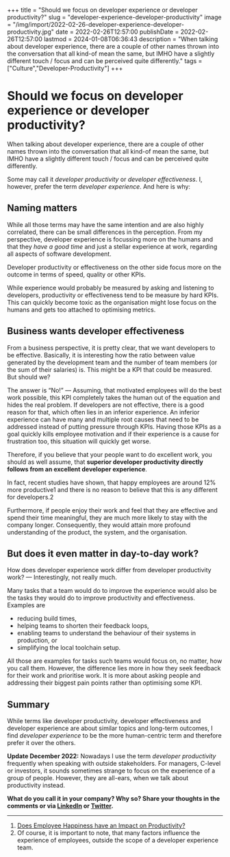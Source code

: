 +++
title = "Should we focus on developer experience or developer productivity?"
slug = "developer-experience-developer-productivity"
image = "/img/import/2022-02-26-developer-experience-developer-productivity.jpg"
date = 2022-02-26T12:57:00
publishDate = 2022-02-26T12:57:00
lastmod = 2024-01-08T06:36:43
description = "When talking about developer experience, there are a couple of other names thrown into the conversation that all kind-of mean the same, but IMHO have a slightly different touch / focus and can be perceived quite differently."
tags = ["Culture","Developer-Productivity"]
+++
# Should we focus on developer experience or developer productivity?

When talking about developer experience, there are a couple of other names thrown into the conversation that all kind-of mean the same, but IMHO have a slightly different touch / focus and can be perceived quite differently.

Some may call it _developer productivity_ or _developer effectiveness_. I, however, prefer the term _developer experience_. And here is why:

## Naming matters [](/blog/developer-experience-developer-productivity/#naming-matters)

While all those terms may have the same intention and are also highly correlated, there can be small differences in the perception. From my perspective, developer experience is focussing more on the humans and that they _have a good time_ and just a stellar experience at work, regarding all aspects of software development.

Developer productivity or effectiveness on the other side focus more on the outcome in terms of speed, quality or other KPIs.

While experience would probably be measured by asking and listening to developers, productivity or effectiveness tend to be measure by hard KPIs. This can quickly become toxic as the organisation might lose focus on the humans and gets too attached to optimising metrics.

## Business wants developer effectiveness [](/blog/developer-experience-developer-productivity/#business-wants-developer-effectiveness)

From a business perspective, it is pretty clear, that we want developers to be effective. Basically, it is interesting how the ratio between value generated by the development team and the number of team members (or the sum of their salaries) is. This might be a KPI that could be measured. But should we?

The answer is “No!” — Assuming, that motivated employees will do the best work possible, this KPI completely takes the human out of the equation and hides the real problem. If developers are not effective, there is a good reason for that, which often lies in an inferior experience. An inferior experience can have many and multiple root causes that need to be addressed instead of putting pressure through KPIs. Having those KPIs as a goal quickly kills employee motivation and if their experience is a cause for frustration too, this situation will quickly get worse.

Therefore, if you believe that your people want to do excellent work, you should as well assume, that **superior developer productivity directly follows from an excellent developer experience**.

In fact, recent studies have shown, that happy employees are around 12% more productive1 and there is no reason to believe that this is any different for developers.2

Furthermore, if people enjoy their work and feel that they are effective and spend their time meaningful, they are much more likely to stay with the company longer. Consequently, they would attain more profound understanding of the product, the system, and the organisation.

## But does it even matter in day-to-day work? [](/blog/developer-experience-developer-productivity/#but-does-it-even-matter-in-day-to-day-work)

How does developer experience work differ from developer productivity work? — Interestingly, not really much.

Many tasks that a team would do to improve the experience would also be the tasks they would do to improve productivity and effectiveness. Examples are

* reducing build times,
* helping teams to shorten their feedback loops,
* enabling teams to understand the behaviour of their systems in production, or
* simplifying the local toolchain setup.

All those are examples for tasks such teams would focus on, no matter, how you call them. However, the difference lies more in how they seek feedback for their work and prioritise work. It is more about asking people and addressing their biggest pain points rather than optimising some KPI.

## Summary [](/blog/developer-experience-developer-productivity/#summary)

While terms like developer productivity, developer effectiveness and developer experience are about similar topics and long-term outcomes, I find _developer experience_ to be the more human-centric term and therefore prefer it over the others.

**Update December 2022:** Nowadays I use the term _developer productivity_ frequently when speaking with outside stakeholders. For managers, C-level or investors, it sounds sometimes strange to focus on the experience of a group of people. However, they are all-ears, when we talk about productivity instead.

**What do you call it in your company? Why so? Share your thoughts in the comments or via [LinkedIn](https://www.linkedin.com/in/tobiasmende/) or [Twitter](https://twitter.com/Tobias%5FMende).**

---

1. [ Does Employee Happiness have an Impact on Productivity?](https://papers.ssrn.com/sol3/papers.cfm?abstract%5Fid=3470734)
2. Of course, it is important to note, that many factors influence the experience of employees, outside the scope of a developer experience team.
